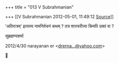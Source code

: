 +++
title = "013 V Subrahmanian"

+++
[[V Subrahmanian	2012-05-01, 11:49:12 [Source](https://groups.google.com/g/bvparishat/c/tUbro-CgG00)]]



’अतिरात्रम्’ इत्यस्य नामनिर्वचनं कथम् ? तत्र शास्त्ररीत्या किमपि उक्तं वा ?  
  
सुब्रह्मण्यशर्मा  
  

2012/4/30 narayanan er \<[drerna...@yahoo.com]()\>



